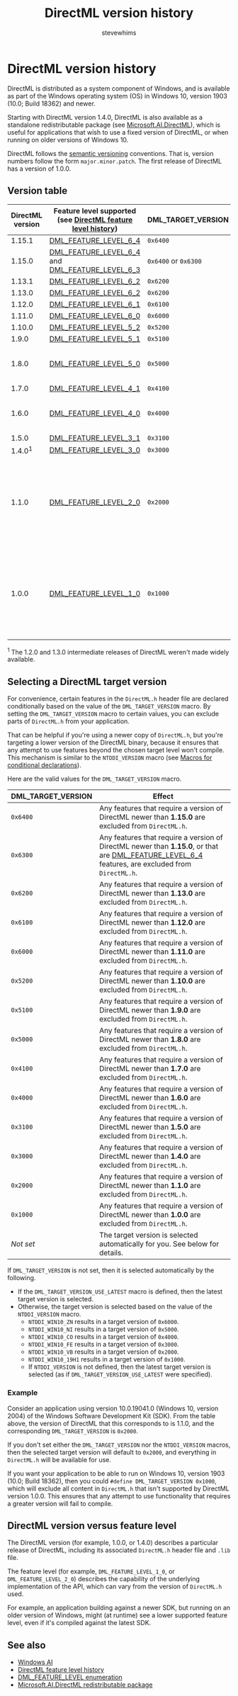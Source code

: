 ﻿---
title: DirectML version history
description: DirectML is distributed as a system component of Windows, and is available as part of the Windows operating system (OS) in Windows 10, version 1903 (10.0; Build 18362) and newer.
ms.topic: article
ms.date: 08/20/2024
author: stevewhims
ms.author: stwhi
---

# DirectML version history

DirectML is distributed as a system component of Windows, and is available as part of the Windows operating system (OS) in Windows 10, version 1903 (10.0; Build 18362) and newer.

Starting with DirectML version 1.4.0, DirectML is also available as a standalone redistributable package (see [Microsoft.AI.DirectML](https://www.nuget.org/packages/Microsoft.AI.DirectML/)), which is useful for applications that wish to use a fixed version of DirectML, or when running on older versions of Windows 10.

DirectML follows the [semantic versioning](https://semver.org/) conventions. That is, version numbers follow the form `major.minor.patch`. The first release of DirectML has a version of 1.0.0.

## Version table

|DirectML version|Feature level supported (see [DirectML feature level history](dml-feature-level-history.md))|DML_TARGET_VERSION|First available in (OS)|First available in (Redistributable)|
|-|-|-|-|-|
|1.15.1|[DML_FEATURE_LEVEL_6_4](/windows/ai/directml/dml-feature-level-history#dml_feature_level_6_4)|`0x6400`|N/A|[DirectML-1.15.1](https://www.nuget.org/packages/Microsoft.AI.DirectML/1.15.1)|
|1.15.0|[DML_FEATURE_LEVEL_6_4](/windows/ai/directml/dml-feature-level-history#dml_feature_level_6_4) and [DML_FEATURE_LEVEL_6_3](/windows/ai/directml/dml-feature-level-history#dml_feature_level_6_3)|`0x6400` or `0x6300`|N/A|[DirectML-1.15.0](https://www.nuget.org/packages/Microsoft.AI.DirectML/1.15.0)|
|1.13.1|[DML_FEATURE_LEVEL_6_2](/windows/ai/directml/dml-feature-level-history#dml_feature_level_6_2)|`0x6200`|N/A|[DirectML-1.13.1](https://www.nuget.org/packages/Microsoft.AI.DirectML/1.13.1)|
|1.13.0|[DML_FEATURE_LEVEL_6_2](/windows/ai/directml/dml-feature-level-history#dml_feature_level_6_2)|`0x6200`|N/A|[DirectML-1.13.0](https://www.nuget.org/packages/Microsoft.AI.DirectML/1.13.0)|
|1.12.0|[DML_FEATURE_LEVEL_6_1](/windows/ai/directml/dml-feature-level-history#dml_feature_level_6_1)|`0x6100`|N/A|[DirectML-1.12.0](https://www.nuget.org/packages/Microsoft.AI.DirectML/1.12.0)|
|1.11.0|[DML_FEATURE_LEVEL_6_0](/windows/ai/directml/dml-feature-level-history#dml_feature_level_6_0)|`0x6000`|N/A|[DirectML-1.11.0](https://www.nuget.org/packages/Microsoft.AI.DirectML/1.11.0)|
|1.10.0|[DML_FEATURE_LEVEL_5_2](/windows/ai/directml/dml-feature-level-history#dml_feature_level_5_2)|`0x5200`|N/A|[DirectML-1.10.0](https://www.nuget.org/packages/Microsoft.AI.DirectML/1.10.0)|
|1.9.0|[DML_FEATURE_LEVEL_5_1](/windows/ai/directml/dml-feature-level-history#dml_feature_level_5_1)|`0x5100`|N/A|[DirectML-1.9.0](https://www.nuget.org/packages/Microsoft.AI.DirectML/1.9.0)|
|1.8.0|[DML_FEATURE_LEVEL_5_0](/windows/ai/directml/dml-feature-level-history#dml_feature_level_5_0)|`0x5000`|Windows 11 (Build 10.0.22621; 22H2)|[DirectML-1.8.0](https://www.nuget.org/packages/Microsoft.AI.DirectML/1.8.0)|
|1.7.0|[DML_FEATURE_LEVEL_4_1](/windows/ai/directml/dml-feature-level-history#dml_feature_level_4_1)|`0x4100`|N/A|[DirectML-1.7.0](https://www.nuget.org/packages/Microsoft.AI.DirectML/1.7.0)|
|1.6.0|[DML_FEATURE_LEVEL_4_0](/windows/ai/directml/dml-feature-level-history#dml_feature_level_4_0)|`0x4000`|Windows 11 (Build 10.0.22000; 21H2)|[DirectML-1.6.0](https://www.nuget.org/packages/Microsoft.AI.DirectML/1.6.0)|
|1.5.0|[DML_FEATURE_LEVEL_3_1](/windows/ai/directml/dml-feature-level-history#dml_feature_level_3_1)|`0x3100`|N/A|[DirectML-1.5.0](https://www.nuget.org/packages/Microsoft.AI.DirectML/1.5.0)|
|1.4.0<sup>1</sup>|[DML_FEATURE_LEVEL_3_0](/windows/ai/directml/dml-feature-level-history#dml_feature_level_3_0)|`0x3000`|N/A|[DirectML-1.4.0](https://www.nuget.org/packages/Microsoft.AI.DirectML/1.4.0)|
|1.1.0|[DML_FEATURE_LEVEL_2_0](/windows/ai/directml/dml-feature-level-history#dml_feature_level_2_0)|`0x2000`|Windows 10, version 2004 (10.0; Build 19041) (Windows 10 May 2020 Update). Aka "20H1".|N/A|
|1.0.0|[DML_FEATURE_LEVEL_1_0](/windows/ai/directml/dml-feature-level-history#dml_feature_level_1_0)|`0x1000`|Windows 10, version 1903 (10.0; Build 18362) (Windows 10 May 2019 Update). Aka "19H1".|N/A|

<sup>1</sup> The 1.2.0 and 1.3.0 intermediate releases of DirectML weren't made widely available.

## Selecting a DirectML target version

For convenience, certain features in the `DirectML.h` header file are declared conditionally based on the value of the `DML_TARGET_VERSION` macro. By setting the `DML_TARGET_VERSION` macro to certain values, you can exclude parts of `DirectML.h` from your application.

That can be helpful if you're using a newer copy of `DirectML.h`, but you're targeting a lower version of the DirectML binary, because it ensures that any attempt to use features beyond the chosen target level won't compile. This mechanism is similar to the `NTDDI_VERSION` macro (see [Macros for conditional declarations](/windows/win32/winprog/using-the-windows-headers#macros-for-conditional-declarations)).

Here are the valid values for the `DML_TARGET_VERSION` macro.

|DML_TARGET_VERSION|Effect|
|-|-|
|`0x6400`|Any features that require a version of DirectML newer than **1.15.0** are excluded from `DirectML.h`. |
|`0x6300`|Any features that require a version of DirectML newer than **1.15.0**, or that are [DML_FEATURE_LEVEL_6_4](/windows/ai/directml/dml-feature-level-history#dml_feature_level_6_4) features, are excluded from `DirectML.h`. |
|`0x6200`|Any features that require a version of DirectML newer than **1.13.0** are excluded from `DirectML.h`.|
|`0x6100`|Any features that require a version of DirectML newer than **1.12.0** are excluded from `DirectML.h`.|
|`0x6000`|Any features that require a version of DirectML newer than **1.11.0** are excluded from `DirectML.h`.|
|`0x5200`|Any features that require a version of DirectML newer than **1.10.0** are excluded from `DirectML.h`.|
|`0x5100`|Any features that require a version of DirectML newer than **1.9.0** are excluded from `DirectML.h`.|
|`0x5000`|Any features that require a version of DirectML newer than **1.8.0** are excluded from `DirectML.h`.|
|`0x4100`|Any features that require a version of DirectML newer than **1.7.0** are excluded from `DirectML.h`.|
|`0x4000`|Any features that require a version of DirectML newer than **1.6.0** are excluded from `DirectML.h`.|
|`0x3100`|Any features that require a version of DirectML newer than **1.5.0** are excluded from `DirectML.h`.|
|`0x3000`|Any features that require a version of DirectML newer than **1.4.0** are excluded from `DirectML.h`.|
|`0x2000`|Any features that require a version of DirectML newer than **1.1.0** are excluded from `DirectML.h`.|
|`0x1000`|Any features that require a version of DirectML newer than **1.0.0** are excluded from `DirectML.h`.|
|*Not set*|The target version is selected automatically for you. See below for details.|

If `DML_TARGET_VERSION` is not set, then it is selected automatically by the following.

* If the `DML_TARGET_VERSION_USE_LATEST` macro is defined, then the latest target version is selected.
* Otherwise, the target version is selected based on the value of the `NTDDI_VERSION` macro.
  *  `NTDDI_WIN10_ZN` results in a target version of `0x6000`.
  *  `NTDDI_WIN10_NI` results in a target version of `0x5000`.
  *  `NTDDI_WIN10_CO` results in a target version of `0x4000`.
  *  `NTDDI_WIN10_FE` results in a target version of `0x3000`.
  *  `NTDDI_WIN10_VB` results in a target version of `0x2000`.
  *  `NTDDI_WIN10_19H1` results in a target version of `0x1000`.
  *  If `NTDDI_VERSION` is not defined, then the latest target version is selected (as if `DML_TARGET_VERSION_USE_LATEST` were specified).

### Example

Consider an application using version 10.0.19041.0 (Windows 10, version 2004) of the Windows Software Development Kit (SDK). From the table above, the version of DirectML that this corresponds to is 1.1.0, and the corresponding `DML_TARGET_VERSION` is `0x2000`.

If you don't set either the `DML_TARGET_VERSION` nor the `NTDDI_VERSION` macros, then the selected target version will default to `0x2000`, and everything in `DirectML.h` will be available for use.

If you want your application to be able to run on Windows 10, version 1903 (10.0; Build 18362), then you could `#define DML_TARGET_VERSION 0x1000`, which will exclude all content in `DirectML.h` that isn't supported by DirectML version 1.0.0. This ensures that any attempt to use functionality that requires a greater version will fail to compile.

## DirectML version versus feature level

The DirectML version (for example, 1.0.0, or 1.4.0) describes a particular release of DirectML, including its associated `DirectML.h` header file and `.lib` file.

The feature level (for example, `DML_FEATURE_LEVEL_1_0`, or `DML_FEATURE_LEVEL_2_0`) describes the capability of the underlying implementation of the API, which can vary from the version of `DirectML.h` used.

For example, an application building against a newer SDK, but running on an older version of Windows, might (at runtime) see a lower supported feature level, even if it's compiled against the latest SDK.

## See also

* [Windows AI](../index.yml)
* [DirectML feature level history](dml-feature-level-history.md)
* [DML_FEATURE_LEVEL enumeration](/windows/win32/api/directml/ne-directml-dml_feature_level)
* [Microsoft.AI.DirectML redistributable package](https://www.nuget.org/packages/Microsoft.AI.DirectML/)
